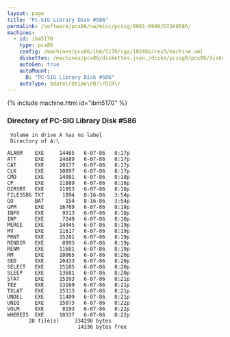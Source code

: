 ```yaml
---
layout: page
title: "PC-SIG Library Disk #586"
permalink: /software/pcx86/sw/misc/pcsig/0001-0999/DISK0586/
machines:
  - id: ibm5170
    type: pcx86
    config: /machines/pcx86/ibm/5170/cga/1024kb/rev3/machine.xml
    diskettes: /machines/pcx86/diskettes.json,/disks/pcsig0/pcx86/diskettes.json
    autoGen: true
    autoMount:
      B: "PC-SIG Library Disk #586"
    autoType: $date\r$time\rB:\rDIR\r
---
```


{% include machine.html id="ibm5170" %}

### Directory of PC-SIG Library Disk #586

     Volume in drive A has no label
     Directory of A:\

    ALARM    EXE     14465   6-07-86   8:17p
    ATT      EXE     14689   6-07-86   8:17p
    CAT      EXE     10177   6-07-86   8:17p
    CLK      EXE     10897   6-07-86   8:17p
    CMD      EXE     14081   6-07-86   8:18p
    CP       EXE     11889   6-07-86   8:18p
    DIRSRT   EXE     11953   6-07-86   8:18p
    FILES586 TXT      1894   8-16-86   3:54p
    GO       BAT       154   8-16-86   3:54p
    GPM      EXE     16769   6-07-86   8:18p
    INFO     EXE      9313   6-07-86   8:18p
    INP      EXE      7249   6-07-86   8:18p
    MERGE    EXE     14945   6-07-86   8:19p
    MV       EXE     11617   6-07-86   8:19p
    PRNT     EXE     15281   6-07-86   8:19p
    RENDIR   EXE      8993   6-07-86   8:19p
    RENM     EXE     11681   6-07-86   8:19p
    RM       EXE     10065   6-07-86   8:20p
    SED      EXE     20433   6-07-86   8:20p
    SELECT   EXE     15185   6-07-86   8:20p
    SLEEP    EXE     13681   6-07-86   8:20p
    STAT     EXE     15393   6-07-86   8:21p
    TEE      EXE     13169   6-07-86   8:21p
    TXLAT    EXE     15313   6-07-86   8:21p
    UNDEL    EXE     11409   6-07-86   8:21p
    UNIQ     EXE     15073   6-07-86   8:22p
    VOLM     EXE      8193   6-07-86   8:22p
    WHEREIS  EXE     10337   6-07-86   8:22p
           28 file(s)     334298 bytes
                           14336 bytes free
